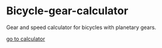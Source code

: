 # Bicycle-gear-calculator
Gear and speed calculator for bicycles with planetary gears.

[go to calculator](https://sese911.github.io/Bicycle-gear-calculator/)
